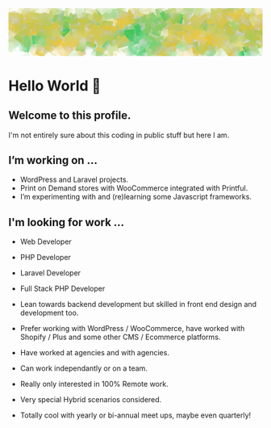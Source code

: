 [![Header](https://raw.githubusercontent.com/xlcrdev/xlcrdev/main/banner-lemon-lime-cubed.png "Header")](https://xlcr.dev/)

# Hello World 👋 
## Welcome to this profile.
I'm not entirely sure about this coding in public stuff but here I am.

## I’m working on ...
- WordPress and Laravel projects.
- Print on Demand stores with WooCommerce integrated with Printful.
- I’m experimenting with and (re)learning some Javascript frameworks.

## I'm looking for work ... 
- Web Developer
- PHP Developer
- Laravel Developer
- Full Stack PHP Developer

- Lean towards backend development but skilled in front end design and development too.
- Prefer working with WordPress / WooCommerce, have worked with Shopify / Plus and some other CMS / Ecommerce platforms.
- Have worked at agencies and with agencies.
- Can work independantly or on a team.
- Really only interested in 100% Remote work.
- Very special Hybrid scenarios considered.
- Totally cool with yearly or bi-annual meet ups, maybe even quarterly!
